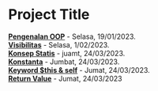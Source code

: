 
# Project Title

**[Pengenalan OOP](https://medium.com/@fihryalfaqiy/pengenalan-oop-f9937e87ebb1)** - Selasa, 19/01/2023.  
**[Visibilitas](https://medium.com/@fihryalfaqiy/visibility-object-oriented-programming-5b5ddfccf177)** - Selasa, 1/02/2023.   
**[Konsep Statis](https://medium.com/@fihryalfaqiy/statis-2728dae4b20f)** - juamt, 24/03/2023.  
**[Konstanta](https://medium.com/@fihryalfaqiy/konsep-konstanta-eb83798b9b4d)** - Jumbat, 24/03/2023.   
**[Keyword $this & self](https://medium.com/@fihryalfaqiy/keyword-this-self-eac0ca10d5ef)** - Jumat, 24/03/2023.  
**[Return Value](https://medium.com/@fihryalfaqiy/return-value-548b936b5b97)** - Jumat, 24/03/2023


